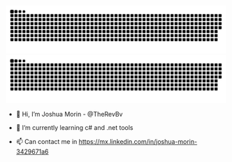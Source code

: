 ![github contribution grid snake animation](https://raw.githubusercontent.com/TheRevBv/TheRevBv/output/github-contribution-grid-snake-dark.svg#gh-dark-mode-only)![github contribution grid snake animation](https://raw.githubusercontent.com/TheRevBv/TheRevBv/output/github-contribution-grid-snake.svg#gh-light-mode-only)

- 👋 Hi, I’m Joshua Morin -  @TheRevBv

- 🌱 I’m currently learning c# and .net tools
- 📫 Can contact me in https://mx.linkedin.com/in/joshua-morin-3429671a6

<!---
TheRevBv/TheRevBv is a ✨ special ✨ repository because its `README.md` (this file) appears on your GitHub profile.
You can click the Preview link to take a look at your changes.
--->
